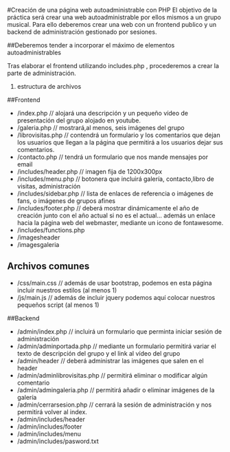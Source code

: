 #Creación de una página web autoadministrable con PHP
El objetivo de la práctica será crear una web autoadministrable por ellos mismos a un grupo musical. 
Para ello deberemos crear una web con un frontend publico y un backend de administración gestionado por sesiones.

##Deberemos tender a incorporar el máximo de elementos autoadministrables

Tras elaborar el frontend utilizando includes.php , procederemos a crear la parte de administración.

1.    estructura de archivos

   ##Frontend
  * /index.php // alojará una descripción y un  pequeño vídeo  de presentación del grupo alojado en youtube.
  * /galeria.php // mostrará,al menos, seis imágenes del grupo 
  * /librovisitas.php // contendrá un formulario y los comentarios que dejan los usuarios que llegan a la página que permitirá a los usuarios dejar sus comentarios.
  * /contacto.php // tendrá un formulario que nos mande mensajes por email
  * /includes/header.php // imagen fija de 1200x300px
  * /includes/menu.php // botonera que incluirá galería, contacto,libro de visitas, administración
  * /includes/sidebar.php // lista de enlaces de referencia o imágenes de fans, o imágenes de grupos afines
  * /includes/footer.php // deberá mostrar dinámicamente el año de creación junto con el año actual si no es el actual... además un enlace hacia la página web del webmaster, mediante un icono de fontawesome.
  * /includes/functions.php
  * /imagesheader
  * /imagesgaleria
   ## Archivos comunes
  * /css/main.css // además de usar bootstrap, podemos en esta página incluir nuestros estilos (al menos 1)
  * /js/main.js // además de incluir jquery podemos aquí colocar nuestros pequeños script (al menos 1)
 
  ##Backend

  * /admin/index.php // incluirá un formulario que perminta iniciar sesión de administración
  * /admin/adminportada.php // mediante un formulario permitirá variar el texto de descripción del grupo y el link al vídeo del grupo 
  * /admin/header // deberá administrar las imágenes que salen en el header
  * /admin/adminlibrovisitas.php // permitirá  eliminar o modificar algún comentario
  * /admin/admingaleria.php // permitirá añadir o eliminar imágenes de la galería
  * /admin/cerrarsesion.php // cerrará la sesión de administración y nos permitirá volver al index.
  * /admin/includes/header
  * /admin/includes/footer
  * /admin/includes/menu
  * /admin/includes/pasword.txt
 




